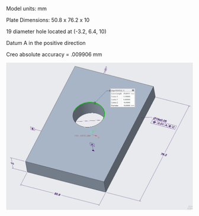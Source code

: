 Model units: mm

Plate Dimensions: 50.8 x 76.2 x 10 

19 diameter hole located at (-3.2, 6.4, 10)

Datum A in the positive direction

Creo absolute accuracy = .009906 mm

![Initial model configuration](images/0-0_v2.png)
